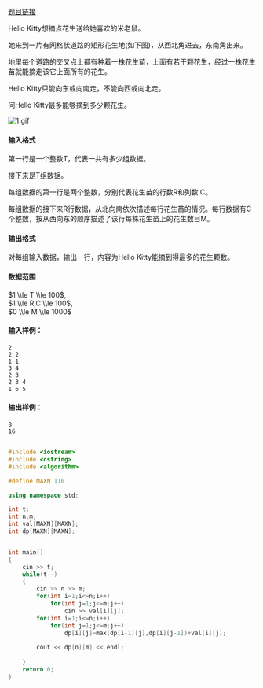 

[题目链接](https://www.acwing.com/problem/content/1017/)


Hello Kitty想摘点花生送给她喜欢的米老鼠。

她来到一片有网格状道路的矩形花生地(如下图)，从西北角进去，东南角出来。

地里每个道路的交叉点上都有种着一株花生苗，上面有若干颗花生，经过一株花生苗就能摘走该它上面所有的花生。

Hello Kitty只能向东或向南走，不能向西或向北走。

问Hello Kitty最多能够摘到多少颗花生。

![1.gif](https://cdn.acwing.com/media/article/image/2019/09/12/19_a8509f26d5-1.gif)

#### 输入格式

第一行是一个整数T，代表一共有多少组数据。

接下来是T组数据。

每组数据的第一行是两个整数，分别代表花生苗的行数R和列数 C。

每组数据的接下来R行数据，从北向南依次描述每行花生苗的情况。每行数据有C个整数，按从西向东的顺序描述了该行每株花生苗上的花生数目M。

#### 输出格式

对每组输入数据，输出一行，内容为Hello Kitty能摘到得最多的花生颗数。

#### 数据范围

$1 \\le T \\le 100$,  
$1 \\le R,C \\le 100$,  
$0 \\le M \\le 1000$

#### 输入样例：

    2
    2 2
    1 1
    3 4
    2 3
    2 3 4
    1 6 5
    

#### 输出样例：

    8
    16

```cpp

#include <iostream>
#include <cstring>
#include <algorithm>

#define MAXN 110

using namespace std;

int t;
int n,m;
int val[MAXN][MAXN];
int dp[MAXN][MAXN];


int main()
{
    cin >> t;
    while(t--)
    {
        cin >> n >> m;
        for(int i=1;i<=n;i++)
            for(int j=1;j<=m;j++)
                cin >> val[i][j];
        for(int i=1;i<=n;i++)
            for(int j=1;j<=m;j++)
                dp[i][j]=max(dp[i-1][j],dp[i][j-1])+val[i][j];
        
        cout << dp[n][m] << endl;
        
    }
    return 0;
}

```
